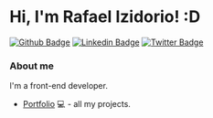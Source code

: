 # Hi, I'm Rafael Izidorio! :D

[![Github Badge](https://img.shields.io/badge/-Github-000?style=flat-square&logo=Github&logoColor=white&link=https://github.com/rafaelizidorio)](https://github.com/rafaelizidorio)
[![Linkedin Badge](https://img.shields.io/badge/-LinkedIn-blue?style=flat-square&logo=Linkedin&logoColor=white&link=https://www.linkedin.com/in/rafaelizidorio/)](https://www.linkedin.com/in/rafaelizidorio/)
[![Twitter Badge](https://img.shields.io/badge/-Twitter-1ca0f1?style=flat-square&labelColor=1ca0f1&logo=twitter&logoColor=white&link=https://twitter.com/anorielthemage)](https://twitter.com/anorielthemage)

### About me
I'm a front-end developer.

- [Portfolio](https://izidoriodev.netlify.app/) 💻 - all my projects.
